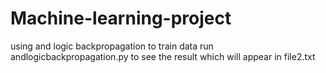 # Machine-learning-project
using and logic backpropagation to train data 
run andlogicbackpropagation.py to see the result which will appear in file2.txt
